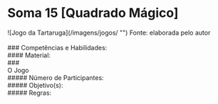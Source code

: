 # Soma 15 [Quadrado Mágico]  
<div class="row text-center">
![Jogo da Tartaruga](/imagens/jogos/ "")  
Fonte: elaborada pelo autor</div><br/>  
### <i class="fa fa-child"></i> Competências e Habilidades:  
<br/>  
#### <i class="fa fa-scissors"></i> Material:  
<br/>  
### <div class="row text-center">O Jogo</div>  
##### <i class="fa fa-users"></i> Número de Participantes:  
<br/>  
##### <i class="fa fa-trophy"></i> Objetivo(s):  
<br/>  
##### <i class="fa fa-thumb-tack"></i> Regras:
